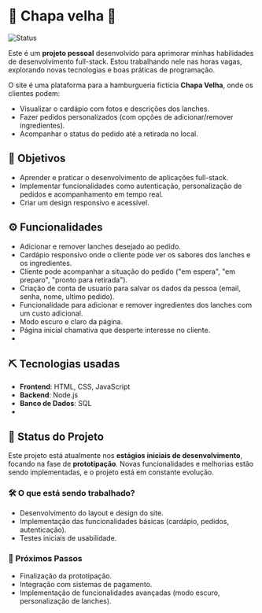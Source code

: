 
# 🛞 Chapa velha 🛞

![Status](https://img.shields.io/badge/status-em%20desenvolvimento-g)

Este é um **projeto pessoal** desenvolvido para aprimorar minhas habilidades de desenvolvimento full-stack. Estou trabalhando nele nas horas vagas, explorando novas tecnologias e boas práticas de programação.

O site é uma plataforma para a hamburgueria fictícia **Chapa Velha**, onde os clientes podem:
- Visualizar o cardápio com fotos e descrições dos lanches.
- Fazer pedidos personalizados (com opções de adicionar/remover ingredientes).
- Acompanhar o status do pedido até a retirada no local.

## 🎯 Objetivos 
- Aprender e praticar o desenvolvimento de aplicações full-stack.
- Implementar funcionalidades como autenticação, personalização de pedidos e acompanhamento em tempo real.
- Criar um design responsivo e acessível.

## ⚙️ Funcionalidades 

- Adicionar e remover lanches desejado ao pedido.
- Cardápio responsívo onde o cliente pode ver os sabores dos lanches e os ingredientes.
- Cliente pode acompanhar a situação do pedido ("em espera", "em preparo", "pronto para retirada").
- Criação de conta de usuario para salvar os dados da pessoa (email, senha, nome, ultimo pedido).
- Funcionalidade para adicionar e remover ingredientes dos lanches com um custo adicional.
- Modo escuro e claro da página.
- Página inicial chamativa que desperte interesse no cliente.
- 
## ⛏️ Tecnologias usadas 

- **Frontend**: HTML, CSS, JavaScript
- **Backend**: Node.js
- **Banco de Dados**: SQL
- 
## 🚧 Status do Projeto 

Este projeto está atualmente nos **estágios iniciais de desenvolvimento**, focando na fase de **prototipação**. Novas funcionalidades e melhorias estão sendo implementadas, e o projeto está em constante evolução.

### 🛠️ O que está sendo trabalhado?
- Desenvolvimento do layout e design do site.
- Implementação das funcionalidades básicas (cardápio, pedidos, autenticação).
- Testes iniciais de usabilidade.

### 📅 Próximos Passos
- Finalização da prototipação.
- Integração com sistemas de pagamento.
- Implementação de funcionalidades avançadas (modo escuro, personalização de lanches).
